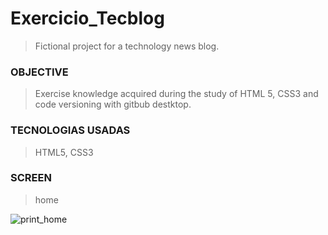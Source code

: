# Exercicio_Tecblog
>Fictional project for a technology news blog.
 
### OBJECTIVE
>Exercise knowledge acquired during the study of HTML 5, CSS3 and code versioning with gitbub destktop.

### TECNOLOGIAS USADAS
> HTML5,
> CSS3 

### SCREEN
> home

![print_home](https://user-images.githubusercontent.com/45773955/235281735-fdbbc97d-0a0a-4319-bf33-a3d316533063.png)
